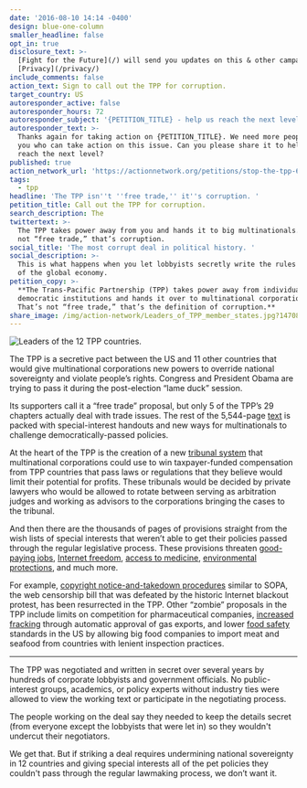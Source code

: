 ```yaml
---
date: '2016-08-10 14:14 -0400'
design: blue-one-column
smaller_headline: false
opt_in: true
disclosure_text: >-
  [Fight for the Future](/) will send you updates on this & other campaigns.
  [Privacy](/privacy/)
include_comments: false
action_text: Sign to call out the TPP for corruption.
target_country: US
autoresponder_active: false
autoresponder_hours: 72
autoresponder_subject: '{PETITION_TITLE} - help us reach the next level!'
autoresponder_text: >-
  Thanks again for taking action on {PETITION_TITLE}. We need more people like
  you who can take action on this issue. Can you please share it to help us
  reach the next level?
published: true
action_network_url: 'https://actionnetwork.org/petitions/stop-the-tpp-6/'
tags:
  - tpp
headline: 'The TPP isn''t ''free trade,'' it''s corruption. '
petition_title: Call out the TPP for corruption.
search_description: The
twittertext: >-
  The TPP takes power away from you and hands it to big multinationals. That’s
  not “free trade,” that’s corruption.
social_title: 'The most corrupt deal in political history. '
social_description: >-
  This is what happens when you let lobbyists secretly write the rules for 40%
  of the global economy.
petition_copy: >-
  **The Trans-Pacific Partnership (TPP) takes power away from individuals and
  democratic institutions and hands it over to multinational corporations.
  That’s not “free trade,” that’s the definition of corruption.**
share_image: /img/action-network/Leaders_of_TPP_member_states.jpg?1470869217503
---
```

![Leaders of the 12 TPP countries. ]({{site.baseurl}}/img/action-network/Leaders_of_TPP_member_states.jpg)

The TPP is a secretive pact between the US and 11 other countries that would give multinational corporations new powers to override national sovereignty and violate people’s rights. Congress and President Obama are trying to pass it during the post-election “lame duck” session.

Its supporters call it a “free trade” proposal, but only 5 of the TPP’s 29 chapters actually deal with trade issues. The rest of the 5,544-page [text](https://ustr.gov/trade-agreements/free-trade-agreements/trans-pacific-partnership/tpp-full-text) is packed with special-interest handouts and new ways for multinationals to challenge democratically-passed policies.

At the heart of the TPP is the creation of a new [tribunal system](https://www.policyalternatives.ca/sites/default/files/uploads/publications/National%20Office/2016/06/Foreign_Investor_Protections_TPP.pdf) that multinational corporations could use to win taxpayer-funded compensation from TPP countries that pass laws or regulations that they believe would limit their potential for profits. These tribunals would be decided by private lawyers who would be allowed to rotate between serving as arbitration judges and working as advisors to the corporations bringing the cases to the tribunal.

And then there are the thousands of pages of provisions straight from the wish lists of special interests that weren’t able to get their policies passed through the regular legislative process. These provisions threaten [good-paying jobs](http://www.ase.tufts.edu/gdae/Pubs/wp/16-01Capaldo-IzurietaTPP.pdf), [Internet freedom](https://www.eff.org/issues/tpp), [access to medicine](http://www.msfaccess.org/spotlight-on/trans-pacific-partnership-agreement), [environmental protections](http://www.sierraclub.org/trade/trans-pacific-partnership), and much more.

For example, [copyright notice-and-takedown procedures](https://blog.wikimedia.org/2016/02/03/tpp-problematic-partnership/) similar to SOPA, the web censorship bill that was defeated by the historic Internet blackout protest, has been resurrected in the TPP. Other “zombie” proposals in the TPP include limits on competition for pharmaceutical companies, [increased fracking](http://www.ibtimes.com/trans-pacific-partnership-tpp-will-make-it-easier-export-us-natural-gas-japan-2129832) through automatic approval of gas exports, and lower [food safety](http://www.citizen.org/tpp-food-safety-facts) standards in the US by allowing big food companies to import meat and seafood from countries with lenient inspection practices.

---

The TPP was negotiated and written in secret over several years by hundreds of corporate lobbyists and government officials. No public-interest groups, academics, or policy experts without industry ties were allowed to view the working text or participate in the negotiating process.

The people working on the deal say they needed to keep the details secret (from everyone except the lobbyists that were let in) so they wouldn't undercut their negotiators.

We get that. But if striking a deal requires undermining national sovereignty in 12 countries
and giving special interests all of the pet policies they couldn't pass through the regular lawmaking process, we don’t want it.
